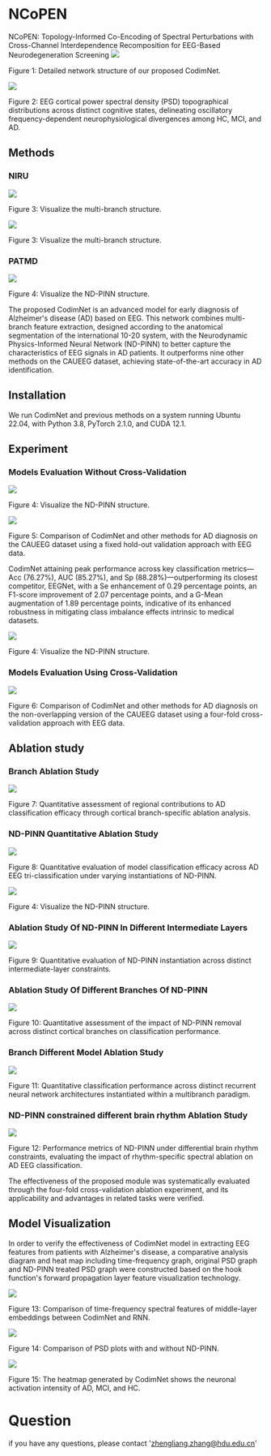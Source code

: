 # NCoPEN
NCoPEN: Topology-Informed Co-Encoding of Spectral Perturbations with Cross-Channel Interdependence Recomposition for EEG-Based Neurodegeneration Screening
![](figure/image1.png)

Figure 1: Detailed network structure of our proposed CodimNet.

![](figure/image2.png)

Figure 2: EEG cortical power spectral density (PSD) topographical distributions across distinct cognitive states, delineating oscillatory frequency-dependent neurophysiological divergences among HC, MCI, and AD.  

## Methods

### NIRU

![](figure/image3.png)

Figure 3: Visualize the multi-branch structure.

![](figure/image4.png)

Figure 3: Visualize the multi-branch structure.

### PATMD

![](figure/image5.png)

Figure 4: Visualize the ND-PINN structure.


The proposed CodimNet is an advanced model for early diagnosis of Alzheimer's disease (AD) based on EEG.  This network combines multi-branch feature extraction, designed according to the anatomical segmentation of the international 10-20 system, with the Neurodynamic Physics-Informed Neural Network (ND-PINN) to better capture the characteristics of EEG signals in AD patients.  It outperforms nine other methods on the CAUEEG dataset, achieving state-of-the-art accuracy in AD identification.
## Installation

We run CodimNet and previous methods on a system running Ubuntu 22.04, with Python 3.8, PyTorch 2.1.0, and CUDA 12.1.

## Experiment

### Models Evaluation Without Cross-Validation

![](figure/image6.png)

Figure 4: Visualize the ND-PINN structure.

![](table/table2.png)

Figure 5: Comparison of CodimNet and other methods for AD diagnosis on the CAUEEG dataset using a fixed hold-out validation approach with EEG data.

CodimNet attaining peak performance across key classification metrics—Acc (76.27\%), AUC (85.27\%), and Sp (88.28\%)—outperforming its closest competitor, EEGNet, with a Se enhancement of 0.29 percentage points, an F1-score improvement of 2.07 percentage points, and a G-Mean augmentation of 1.89 percentage points, indicative of its enhanced robustness in mitigating class imbalance effects intrinsic to medical datasets.

![](figure/image7.png)

Figure 4: Visualize the ND-PINN structure.

### Models Evaluation Using Cross-Validation

![](table/table3.png)

Figure 6: Comparison of CodimNet and other methods for AD diagnosis on the non-overlapping version of the CAUEEG dataset using a four-fold cross-validation approach with EEG data.

## Ablation study

### Branch Ablation Study

![](table/table4.png)

Figure 7: Quantitative assessment of regional contributions to AD classification efficacy through cortical branch-specific ablation analysis.

### ND-PINN Quantitative Ablation Study

![](table/table5.png)

Figure 8: Quantitative evaluation of model classification efficacy across AD EEG tri-classification under varying instantiations of ND-PINN.

![](figure/image8.png)

Figure 4: Visualize the ND-PINN structure.

### Ablation Study Of ND-PINN In Different Intermediate Layers

![](table/table6.png)

Figure 9: Quantitative evaluation of ND-PINN instantiation across distinct intermediate-layer constraints. 

### Ablation Study Of Different Branches Of ND-PINN

![](table/table7.png)

Figure 10: Quantitative assessment of the impact of ND-PINN removal across distinct cortical branches on classification performance. 

### Branch Different Model Ablation Study

![](table/table8.png)

Figure 11: Quantitative classification performance across distinct recurrent neural network architectures instantiated within a multibranch paradigm. 

### ND-PINN constrained different brain rhythm Ablation Study

![](table/table9.png)

Figure 12: Performance metrics of ND-PINN under differential brain rhythm constraints, evaluating the impact of rhythm-specific spectral ablation on AD EEG classification.  

The effectiveness of the proposed module was systematically evaluated through the four-fold cross-validation ablation experiment, and its applicability and advantages in related tasks were verified.

## Model Visualization

In order to verify the effectiveness of CodimNet model in extracting EEG features from patients with Alzheimer's disease, a comparative analysis diagram and heat map including time-frequency graph, original PSD graph and ND-PINN treated PSD graph were constructed based on the hook function's forward propagation layer feature visualization technology.

![](figure/image1.png)

Figure 13: Comparison of time-frequency spectral features of middle-layer embeddings between CodimNet and RNN.

![](figure/image1.png)

Figure 14: Comparison of PSD plots with and without ND-PINN.

![](figure/image1.png)

Figure 15: The heatmap generated by CodimNet shows the neuronal activation intensity of AD, MCI, and HC.


# Question

if you have any questions, please contact 'zhengliang.zhang@hdu.edu.cn'
